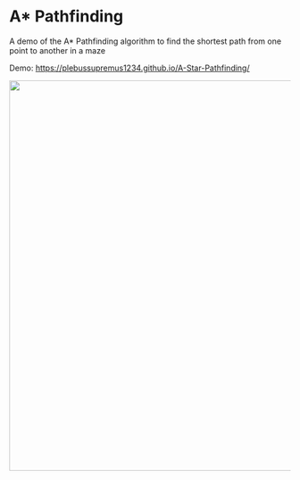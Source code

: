 # A* Pathfinding
A demo of the A* Pathfinding algorithm to find the shortest path from one point to another in a maze

Demo: https://plebussupremus1234.github.io/A-Star-Pathfinding/

<img src="https://camo.githubusercontent.com/87156d4a2cc99bfc17d9bdd53806492c450ee29ae0b687c8914bdb639c35b428/68747470733a2f2f6d656469612e646973636f72646170702e6e65742f6174746163686d656e74732f3735383935333136393139343538323033392f3834353537363437303337333539373230342f756e6b6e6f776e2e706e673f77696474683d31303431266865696768743d363630" style="float: left;" width="700">
